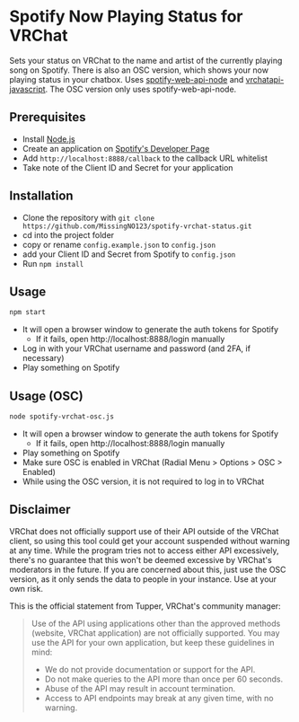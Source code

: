 # Spotify Now Playing Status for VRChat

Sets your status on VRChat to the name and artist of the currently playing song on Spotify.
There is also an OSC version, which shows your now playing status in your chatbox.
Uses [spotify-web-api-node](https://github.com/thelinmichael/spotify-web-api-node) and [vrchatapi-javascript](https://github.com/vrchatapi/vrchatapi-javascript).
The OSC version only uses spotify-web-api-node.

## Prerequisites
- Install [Node.js](https://nodejs.org)
- Create an application on [Spotify's Developer Page](https://developer.spotify.com/dashboard/applications)
- Add `http://localhost:8888/callback` to the callback URL whitelist
- Take note of the Client ID and Secret for your application

## Installation
- Clone the repository with `git clone https://github.com/MissingNO123/spotify-vrchat-status.git`
- cd into the project folder
- copy or rename `config.example.json` to `config.json`
- add your Client ID and Secret from Spotify to `config.json`
- Run `npm install`

## Usage
```bash
npm start
```
- It will open a browser window to generate the auth tokens for Spotify
  - If it fails, open http://localhost:8888/login manually
- Log in with your VRChat username and password (and 2FA, if necessary)
- Play something on Spotify

## Usage (OSC)
```bash
node spotify-vrchat-osc.js
```
- It will open a browser window to generate the auth tokens for Spotify
  - If it fails, open http://localhost:8888/login manually
- Play something on Spotify
- Make sure OSC is enabled in VRChat (Radial Menu > Options > OSC > Enabled)
- While using the OSC version, it is not required to log in to VRChat

## Disclaimer

VRChat does not officially support use of their API outside of the VRChat client, 
so using this tool could get your account suspended without warning at any time. 
While the program tries not to access either API excessively, 
there's no guarantee that this won't be deemed excessive by VRChat's moderators in the future.
If you are concerned about this, just use the OSC version, as it only sends the data to people in your instance.
Use at your own risk.

This is the official statement from Tupper, VRChat's community manager:

> Use of the API using applications other than the approved methods (website, VRChat application) are not officially supported. You may use the API for your own application, but keep these guidelines in mind:
> * We do not provide documentation or support for the API.
> * Do not make queries to the API more than once per 60 seconds.
> * Abuse of the API may result in account termination.
> * Access to API endpoints may break at any given time, with no warning.
